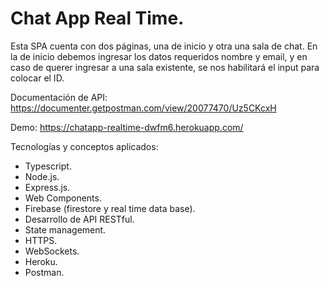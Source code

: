 # Chat App Real Time.

Esta SPA cuenta con dos páginas, una de inicio y otra una sala de chat. En la de inicio debemos ingresar los datos requeridos nombre y email, y en caso de querer ingresar a una sala existente, se nos habilitará el input para colocar el ID.

Documentación de API: https://documenter.getpostman.com/view/20077470/Uz5CKcxH

Demo: https://chatapp-realtime-dwfm6.herokuapp.com/

Tecnologías y conceptos aplicados:

- Typescript.
- Node.js.
- Express.js.
- Web Components.
- Firebase (firestore y real time data base).
- Desarrollo de API RESTful.
- State management.
- HTTPS.
- WebSockets.
- Heroku.
- Postman.
